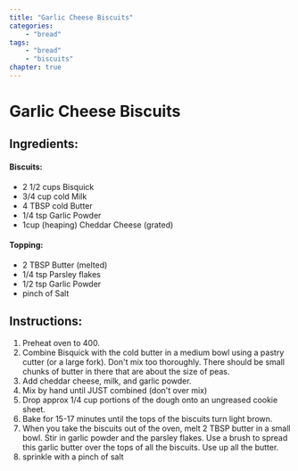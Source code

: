 ```yaml
---
title: "Garlic Cheese Biscuits"
categories:
    - "bread"
tags: 
    - "bread"
    - "biscuits"
chapter: true
---
```


# Garlic Cheese Biscuits

## Ingredients:

#### Biscuits:

- 2 1/2 cups Bisquick 
- 3/4 cup cold Milk
- 4 TBSP cold Butter
- 1/4 tsp Garlic Powder
- 1cup (heaping) Cheddar Cheese (grated)

#### Topping:

- 2 TBSP Butter (melted) 
- 1/4 tsp Parsley flakes
- 1/2 tsp Garlic Powder 
- pinch of Salt

## Instructions:

1. Preheat oven to 400.
2. Combine Bisquick with the cold butter in a medium bowl using a pastry cutter (or a large fork). Don't mix too thoroughly. 
There should be small chunks of butter in there that are about the size of peas. 
3. Add cheddar cheese, milk, and garlic powder. 
4. Mix by hand until JUST combined (don't over mix)
5. Drop approx 1/4 cup portions of the dough onto an ungreased cookie sheet. 
6. Bake for 15-17 minutes until the tops of the biscuits turn light brown.
7. When you take the biscuits out of the oven, melt 2 TBSP butter in a small bowl. Stir in garlic powder and the parsley flakes. Use a brush to spread this garlic butter over the tops of all the biscuits. Use up all the butter.
8. sprinkle with a pinch of salt
